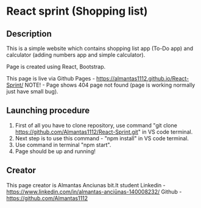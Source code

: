 # React sprint (Shopping list)

## Description

This is a simple website which contains shopping list app (To-Do app) and calculator (adding numbers app and simple calculator).

Page is created using React, Bootstrap.

This page is live via Github Pages - https://almantas1112.github.io/React-Sprint/
NOTE! - Page shows 404 page not found (page is working normally just have small bug).

## Launching procedure

1. First of all you have to clone repository, use command "git clone https://github.com/Almantas1112/React-Sprint.git" in VS code terminal.
2. Next step is to use this command - "npm install" in VS code terminal.
3. Use command in terminal "npm start".
4. Page should be up and running!

## Creator

This page creator is Almantas Anciunas bit.lt student
Linkedin - https://www.linkedin.com/in/almantas-anciūnas-140008232/
Github - https://github.com/Almantas1112